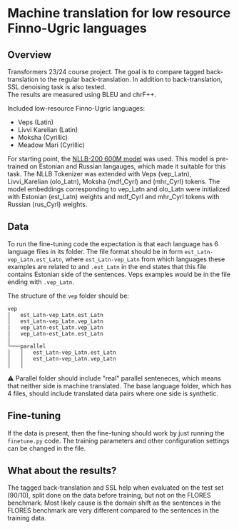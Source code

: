# Machine translation for low resource Finno-Ugric languages
## Overview
Transformers 23/24 course project. The goal is to compare tagged back-translation to the regular back-translation. In addition to back-translation, SSL denoising task is also tested.  
The results are measured using BLEU and chrF++.

Included low-resource Finno-Ugric languages:
- Veps (Latin)
- Livvi Karelian (Latin)
- Moksha (Cyrillic)
- Meadow Mari (Cyrillic)

For starting point, the [NLLB-200 600M model](https://huggingface.co/facebook/nllb-200-distilled-600M) was used. This model is pre-trained on Estonian and Russian langauges, which made it suitable for this task. The NLLB Tokenizer was extended with Veps (vep_Latn), Livvi_Karelian (olo_Latn), Moksha (mdf_Cyrl) and (mhr_Cyrl) tokens. The model embeddings corresponding to vep_Latn and olo_Latn were initialized with Estonian (est_Latn) weights and mdf_Cyrl and mhr_Cyrl tokens with Russian (rus_Cyrl) weights.

## Data

To run the fine-tuning code the expectation is that each language has 6 language files in its folder. The file format should be in form `est_Latn-vep_Latn.est_Latn`, where `est_Latn-vep_Latn` from which languages these examples are related to and `.est_Latn` in the end states that this file contains Estonian side of the sentences. Veps examples would be in the file ending with `.vep_Latn`.

The structure of the `vep` folder should be:

```
vep
│   est_Latn-vep_Latn.est_Latn
│   est_Latn-vep_Latn.vep_Latn
|   vep_Latn-est_Latn.vep_Latn
|   vep_Latn-est_Latn.est_Latn   
│
└───parallel
│   │   est_Latn-vep_Latn.est_Latn
│   │   est_Latn-vep_Latn.vep_Latn
│   │
```

⚠️ Parallel folder should include "real" parallel senteneces, which means that neither side is machine translated. The base language folder, which has 4 files, should include translated data pairs where one side is synthetic.

## Fine-tuning

If the data is present, then the fine-tuning should work by just running the `finetune.py` code. The training parameters and other configuration settings can be changed in the file.

## What about the results?

The tagged back-translation and SSL help when evaluated on the test set (90/10), split done on the data before training, but not on the FLORES benchmark. Most likely cause is the domain shift as the sentences in the FLORES benchmark are very different compared to the sentences in the training data.


